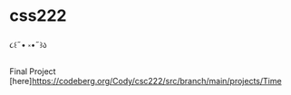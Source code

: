 # css222
૮꒰˶• ༝•˶꒱ა

Final Project [here]<https://codeberg.org/Cody/csc222/src/branch/main/projects/Time>
